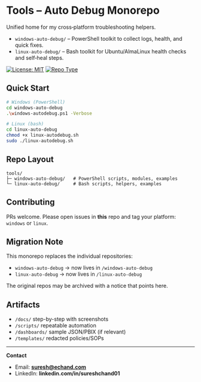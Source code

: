 # Tools – Auto Debug Monorepo

Unified home for my cross‑platform troubleshooting helpers.

- `windows-auto-debug/` – PowerShell toolkit to collect logs, health, and quick fixes.
- `linux-auto-debug/` – Bash toolkit for Ubuntu/AlmaLinux health checks and self‑heal steps.

[![License: MIT](https://img.shields.io/badge/License-MIT-green.svg)](./LICENSE)
[![Repo Type](https://img.shields.io/badge/type-monorepo-blue.svg)](#)

## Quick Start

```bash
# Windows (PowerShell)
cd windows-auto-debug
.\windows-autodebug.ps1 -Verbose

# Linux (bash)
cd linux-auto-debug
chmod +x linux-autodebug.sh
sudo ./linux-autodebug.sh
```

## Repo Layout

```
tools/
├─ windows-auto-debug/   # PowerShell scripts, modules, examples
└─ linux-auto-debug/     # Bash scripts, helpers, examples
```

## Contributing

PRs welcome. Please open issues in **this** repo and tag your platform: `windows` or `linux`.

## Migration Note

This monorepo replaces the individual repositories:
- `windows-auto-debug` → now lives in `/windows-auto-debug`
- `linux-auto-debug` → now lives in `/linux-auto-debug`

The original repos may be archived with a notice that points here.


## Artifacts
- `/docs/` step-by-step with screenshots
- `/scripts/` repeatable automation
- `/dashboards/` sample JSON/PBIX (if relevant)
- `/templates/` redacted policies/SOPs

---
**Contact**  
- Email: **suresh@echand.com**  
- LinkedIn: **linkedin.com/in/sureshchand01**
